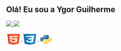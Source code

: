 ## Olá! Eu sou a Ygor Guilherme 
 <div>
  <a href="https://github.com/M1R4I-N1KK1">
  <img height="150m" src="https://github-readme-stats.vercel.app/api?username=M1R4I-N1KK1&show_icons=true&theme=dracula&include_all_commits=true&count_private=true"/>
  <img height="150m" src="https://github-readme-stats.vercel.app/api/top-langs/?username=M1R4I-N1KK1&layout=compact&langs_count=7&theme=dracula"/>
</div>
<div style="display: inline_block"><br>
  <img align="center" alt="Rafa-HTML" height="30" width="40" src="https://raw.githubusercontent.com/devicons/devicon/master/icons/html5/html5-original.svg">
  <img align="center" alt="Rafa-CSS" height="30" width="40" src="https://raw.githubusercontent.com/devicons/devicon/master/icons/css3/css3-original.svg">
  <img align="center" alt="Rafa-Python" height="30" width="40" src="https://raw.githubusercontent.com/devicons/devicon/master/icons/python/python-original.svg">
</div>
    
  ##
